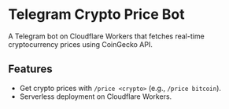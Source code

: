 # Telegram Crypto Price Bot

A Telegram bot on Cloudflare Workers that fetches real-time cryptocurrency prices using CoinGecko API.

## Features
- Get crypto prices with `/price <crypto>` (e.g., `/price bitcoin`).
- Serverless deployment on Cloudflare Workers.



